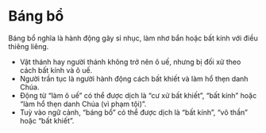 # Báng bổ

Báng bổ nghĩa là hành động gây sỉ nhục, làm nhơ bẩn hoặc bất kính với điều thiêng liêng. 
- Vật thánh hay người thánh không trở nên ô uế, nhưng bị đối xử theo cách bất kính và ô uế.
- Người trần tục là người hành động cách bất khiết và làm hổ thẹn danh Chúa. 
- Động từ “làm ô uế” có thể được dịch là “cư xử bất khiết”, “bất kính” hoặc “làm hổ thẹn danh Chúa (vì phạm tội)”.    
- Tuỳ vào ngữ cảnh, “báng bổ” có thể được dịch là “bất kính”, “vô thần” hoặc “bất khiết”.

